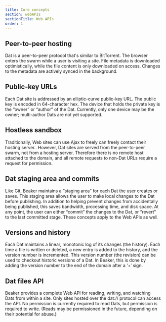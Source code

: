 ```yaml
---
title: Core concepts
section: webAPIs
sectionTitle: Web APIs
order: 1
---
```


## Peer-to-peer hosting

Dat is a peer-to-peer protocol that's similar to BitTorrent. The browser enters the swarm while a user is visiting a site. File metadata is downloaded optimistically, while the file content is only downloaded on access. Changes to the metadata are actively synced in the background.

## Public-key URLs

Each Dat site is addressed by an elliptic-curve public-key URL. The public key is encoded in 64-character hex. The device that holds the private key is the “owner” or “author” of the Dat. Currently, only one device may be the owner; multi-author Dats are not yet supported.

## Hostless sandbox

Traditionally, Web sites can use Ajax to freely can freely contact  their hosting server.. However, Dat sites are served from the peer-to-peer swarm, not from a hosting server. Therefore there is no remote host attached to the domain, and all remote requests to non-Dat URLs require a request for permission.

## Dat staging area and commits

Like Git, Beaker maintains a “staging area” for each Dat the user creates or saves. This staging area allows the user to make local changes to the Dat before publishing. In addition to helping prevent changes from accidentally being published, this saves bandwidth, processing time, and disk space. At any point, the user can either “commit” the changes to the Dat, or “revert” to the last committed stage. These concepts apply to the Web APIs as well.

## Versions and history

Each Dat maintains a linear, monotonic log of its changes (the history). Each time a file is written or deleted, a new entry is added to the history, and the version number is incremented. This version number (the revision) can be used to checkout historic versions of a Dat. In Beaker, this is done by adding the version number to the end of the domain after a ‘+’ sign.

## Dat files API

Beaker provides a complete Web API for reading, writing, and watching Dats from within a site. Only sites hosted over the dat:// protocol can access the API. No permission is currently required to read Dats, but permission is required to write. (Reads may be permissioned in the future, depending on their potential for abuse.)